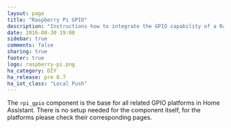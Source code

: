 ```yaml
---
layout: page
title: "Raspberry Pi GPIO"
description: "Instructions how to integrate the GPIO capability of a Raspberry Pi into Home Assistant."
date: 2016-08-30 19:00
sidebar: true
comments: false
sharing: true
footer: true
logo: raspberry-pi.png
ha_category: DIY
ha_release: pre 0.7
ha_iot_class: "Local Push"
---
```


The `rpi_gpio` component is the base for all related GPIO platforms in Home Assistant. There is no setup needed for the component itself, for the platforms please check their corresponding pages.

